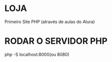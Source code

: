 # LOJA
Primeiro Site PHP (através de aulas do Alura)

# RODAR O SERVIDOR PHP
php -S localhost:8000(ou 8080)


